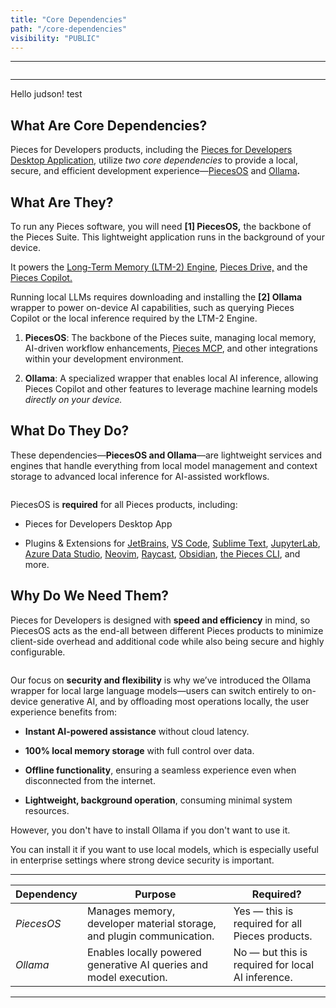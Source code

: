 ```yaml
---
title: "Core Dependencies"
path: "/core-dependencies"
visibility: "PUBLIC"
---
```

***

<Image src="https://storage.googleapis.com/hashnode_product_documentation_assets/core_dependencies_assets/figma_mockups/core_dependencies.png" alt="" align="center" fullwidth="true" />

***
Hello judson! test 
## What Are Core Dependencies?

Pieces for Developers products, including the [Pieces for Developers Desktop Application](https://docs.pieces.app/products/desktop), utilize *two core dependencies* to provide a local, secure, and efficient development experience—[PiecesOS](https://docs.pieces.app/products/core-dependencies/pieces-os) and [Ollama](https://docs.pieces.app/products/core-dependencies/ollama)**.**

## What Are They?

To run any Pieces software, you will need **\[1] PiecesOS,** the backbone of the Pieces Suite. This lightweight application runs in the background of your device.

It powers the [Long-Term Memory (LTM-2) Engine](https://docs.pieces.app/products/core-dependencies/pieces-os#ltm-2), [Pieces Drive,](https://docs.pieces.app/products/desktop/drive) and the [Pieces Copilot.](https://docs.pieces.app/products/desktop/copilot)

Running local LLMs requires downloading and installing the **\[2] Ollama** wrapper to power on-device AI capabilities, such as querying Pieces Copilot or the local inference required by the LTM-2 Engine.

1. **PiecesOS**: The backbone of the Pieces suite, managing local memory, AI-driven workflow enhancements, [Pieces MCP](https://docs.pieces.app/products/mcp/get-started), and other integrations within your development environment.

2. **Ollama**: A specialized wrapper that enables local AI inference, allowing Pieces Copilot and other features to leverage machine learning models *directly on your device.*

## What Do They Do?

These dependencies—**PiecesOS and Ollama**—are lightweight services and engines that handle everything from local model management and context storage to advanced local inference for AI-assisted workflows.

<Image src="https://storage.googleapis.com/hashnode_product_documentation_assets/core_dependencies_assets/figma_mockups/pfd_x_piecesos_and_ollama.png" alt="" align="center" fullwidth="true" />

PiecesOS is **required** for all Pieces products, including:

* Pieces for Developers Desktop App

* Plugins & Extensions for [JetBrains](https://docs.pieces.app/products/extensions-plugins/jetbrains), [VS Code](https://docs.pieces.app/products/extensions-plugins/visual-studio-code), [Sublime Text](https://docs.pieces.app/products/extensions-plugins/sublime), [JupyterLab](https://docs.pieces.app/products/extensions-plugins/jupyterlab), [Azure Data Studio](https://docs.pieces.app/products/extensions-plugins/azure-data-studio), [Neovim](https://docs.pieces.app/products/extensions-plugins/neovim-plugin), [Raycast](https://docs.pieces.app/products/raycast), [Obsidian](https://docs.pieces.app/products/obsidian), [the Pieces CLI](https://docs.pieces.app/products/extensions-plugins/cli), and more.

## Why Do We Need Them?

Pieces for Developers is designed with **speed and efficiency** in mind, so PiecesOS acts as the end-all between different Pieces products to minimize client-side overhead and additional code while also being secure and highly configurable.

<Image src="https://storage.googleapis.com/hashnode_product_documentation_assets/core_dependencies_assets/figma_mockups/performance_privacy_flexibility.png" alt="" align="center" fullwidth="true" />

Our focus on **security and flexibility** is why we’ve introduced the Ollama wrapper for local large language models—users can switch entirely to on-device generative AI, and by offloading most operations locally, the user experience benefits from:

* **Instant AI-powered assistance** without cloud latency.

* **100% local memory storage** with full control over data.

* **Offline functionality**, ensuring a seamless experience even when disconnected from the internet.

* **Lightweight, background operation**, consuming minimal system resources.

However, you don't have to install Ollama if you don't want to use it.

You can install it if you want to use local models, which is especially useful in enterprise settings where strong device security is important.

***

| **Dependency** | **Purpose**                                                           | **Required?**                                     |
| -------------- | --------------------------------------------------------------------- | ------------------------------------------------- |
| *PiecesOS*     | Manages memory, developer material storage, and plugin communication. | Yes — this is required for all Pieces products.   |
| *Ollama*       | Enables locally powered generative AI queries and model execution.    | No — but this is required for local AI inference. |

***
